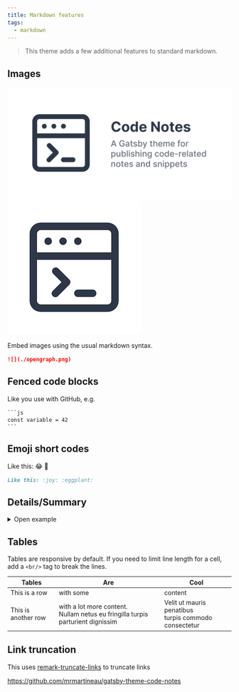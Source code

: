 ```yaml
---
title: Markdown features
tags:
  - markdown
---
```


> This theme adds a few additional features to standard markdown.

## Images

![](./opengraph.png)
![](./logo.png)

Embed images using the usual markdown syntax.

```md
![](./opengraph.png)
```

## Fenced code blocks

Like you use with GitHub, e.g.

    ```js
    const variable = 42
    ```

## Emoji short codes

Like this: :joy: :eggplant:

```md
Like this: :joy: :eggplant:
```

## Details/Summary

<details>
  <summary>Open example</summary>

Tada! :tada:

```html
<details>
  <summary>Open example</summary>

  Tada! :tada:
</details>
```

</details>

## Tables

Tables are responsive by default. If you need to limit line length for a cell, add a `<br/>` tag to break the lines.

| Tables              | Are                                                                                 | Cool                                                      |
| ------------------- | ----------------------------------------------------------------------------------- | --------------------------------------------------------- |
| This is a row       | with some                                                                           | content                                                   |
| This is another row | with a lot more content. <br/>Nullam netus eu fringilla turpis parturient dignissim | Velit ut mauris penatibus <br/>turpis commodo consectetur |

## Link truncation

This uses [remark-truncate-links](https://github.com/GaiAma/Coding4GaiAma/tree/master/packages/remark-truncate-links) to truncate links

https://github.com/mrmartineau/gatsby-theme-code-notes

